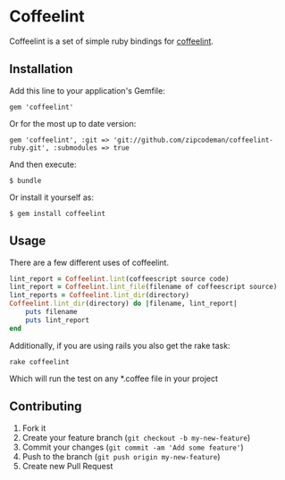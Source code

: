 # Coffeelint

Coffeelint is a set of simple ruby bindings for [coffeelint](https://github.com/clutchski/coffeelint).

## Installation

Add this line to your application's Gemfile:

    gem 'coffeelint'

Or for the most up to date version:

    gem 'coffeelint', :git => 'git://github.com/zipcodeman/coffeelint-ruby.git', :submodules => true

And then execute:

    $ bundle

Or install it yourself as:

    $ gem install coffeelint

## Usage

There are a few different uses of coffeelint.

```ruby
lint_report = Coffeelint.lint(coffeescript source code)
lint_report = Coffeelint.lint_file(filename of coffeescript source)
lint_reports = Coffeelint.lint_dir(directory)
Coffeelint.lint_dir(directory) do |filename, lint_report|
    puts filename
    puts lint_report
end
```

Additionally, if you are using rails you also get the rake task:

    rake coffeelint

Which will run the test on any *.coffee file in your project

## Contributing

1. Fork it
2. Create your feature branch (`git checkout -b my-new-feature`)
3. Commit your changes (`git commit -am 'Add some feature'`)
4. Push to the branch (`git push origin my-new-feature`)
5. Create new Pull Request
